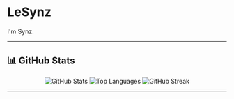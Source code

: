 # LeSynz

I'm Synz.

---

## 📊 GitHub Stats

<div align="center">
  <img src="https://github-readme-stats.vercel.app/api?username=LeSynz&show_icons=true&theme=dark&hide_border=true" alt="GitHub Stats" />
  <img src="https://github-readme-stats.vercel.app/api/top-langs/?username=LeSynz&layout=compact&theme=dark&hide_border=true" alt="Top Languages" />
  <img src="https://streak-stats.demolab.com?user=LeSynz&theme=dark&hide_border=true" alt="GitHub Streak" />
</div>

---